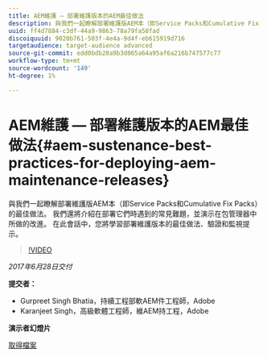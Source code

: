 ```yaml
---
title: AEM維護 — 部署維護版本的AEM最佳做法
description: 與我們一起瞭解部署維護版AEM本（即Service Packs和Cumulative Fix Packs）的最佳做法。 我們還將介紹在部署它們時遇到的常見難題，並演示在包管理器中所做的改進。 在此會話中，您將學習部署維護版本的最佳做法、驗證和監視提示。
uuid: ff4d7884-c3df-44a9-9863-78a79fa58fad
discoiquuid: 9020b761-503f-4e4a-9d4f-eb615919d716
targetaudience: target-audience advanced
source-git-commit: edd0bdb28a9b3d065a64a95af6a216b747577c77
workflow-type: tm+mt
source-wordcount: '149'
ht-degree: 1%

---
```


# AEM維護 — 部署維護版本的AEM最佳做法{#aem-sustenance-best-practices-for-deploying-aem-maintenance-releases}

與我們一起瞭解部署維護版AEM本（即Service Packs和Cumulative Fix Packs）的最佳做法。 我們還將介紹在部署它們時遇到的常見難題，並演示在包管理器中所做的改進。 在此會話中，您將學習部署維護版本的最佳做法、驗證和監視提示。

>[!VIDEO](https://video.tv.adobe.com/v/18982/?quality=9)

*2017年6月28日交付*

**提交者：**

* Gurpreet Singh Bhatia，持續工程部軟AEM件工程師，Adobe
* Karanjeet Singh，高級軟體工程師，維AEM持工程，Adobe

**演示者幻燈片**

[取得檔案](assets/aem-sustenance-best-practices-gems.pdf)
<!--
[Get back to the Overview](https://helpx.adobe.com/experience-manager/kt/eseminars/gems/aem-index.html)
-->
